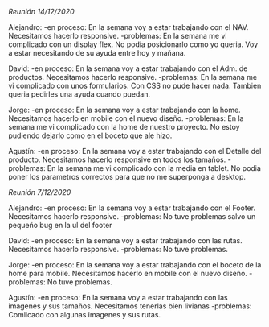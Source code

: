 *Reunión 14/12/2020*

Alejandro:
-en proceso: En la semana voy a estar trabajando con el NAV. Necesitamos hacerlo responsive.
-problemas: En la semana me vi complicado con un display flex. No podia posicionarlo como yo queria. Voy a estar necesitando de su ayuda entre hoy y mañana.

David:
-en proceso: En la semana voy a estar trabajando con el Adm. de productos. Necesitamos hacerlo responsive.
-problemas: En la semana me vi complicado con unos formularios. Con CSS no pude hacer nada. Tambien queria pedirles una ayuda cuando puedan.

Jorge:
-en proceso: En la semana voy a estar trabajando con la home. Necesitamos hacerlo en mobile con el nuevo diseño.
-problemas: En la semana me vi complicado con la home de nuestro proyecto. No estoy pudiendo dejarlo como en el boceto que ale hizo.

Agustín:
-en proceso: En la semana voy a estar trabajando con el Detalle del producto. Necesitamos hacerlo responsive en todos los tamaños.
-problemas: En la semana me vi complicado con la media en tablet. No podia poner los parametros correctos para que no me superponga a desktop.






*Reunión 7/12/2020*

Alejandro:
-en proceso: En la semana voy a estar trabajando con el Footer. Necesitamos hacerlo responsive.
-problemas: No tuve problemas salvo un pequeño bug en la ul del footer

David:
-en proceso: En la semana voy a estar trabajando con las rutas. Necesitamos hacerlo responsive.
-problemas: No tuve problemas.

Jorge:
-en proceso: En la semana voy a estar trabajando con el boceto de la home para mobile. Necesitamos hacerlo en mobile con el nuevo diseño.
-problemas: No tuve problemas.

Agustín:
-en proceso: En la semana voy a estar trabajando con las imagenes y sus tamaños. Necesitamos tenerlas bien livianas
-problemas: Comlicado con algunas imagenes y sus rutas.